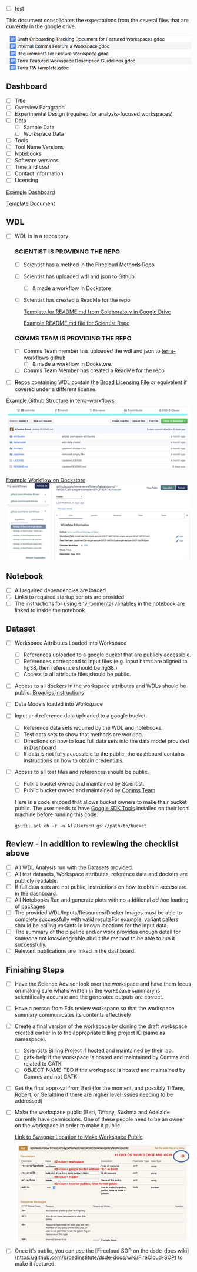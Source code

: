 - [ ] test

This document consolidates the expectations from the several files that are currently in the google drive.

![Current documents in the drive](Terra_Documents.png)


## Dashboard

* [ ] Title  
* [ ] Overview Paragraph 
* [ ] Experimental Design (required for analysis-focused workspaces) 
* [ ] Data 
     - [ ] Sample Data
     - [ ] Workspace Data
* [ ] Tools
* [ ] Tool Name Versions 
* [ ] Notebooks 
* [ ] Software versions
* [ ] Time and cost
* [ ] Contact Information
* [ ] Licensing

[Example Dashboard](Example_Dashboard.md)

[Template Document](Terra_FW_template.pdf)

## WDL

* [ ] WDL is in a repository

     ### SCIENTIST IS PROVIDING THE REPO 

     - [ ] Scientist has a method in the Firecloud Methods Repo
     - [ ] Scientist has uploaded wdl and json to Github 
          - [ ] & made a workflow in Dockstore
     - [ ] Scientist has created a ReadMe for the repo

          [Template for README.md from Colaboratory in Google Drive](Readme_Template_Beri.md)
          
          [Example README.md file for Scientist Repo](Example_Readme_Github_Repo.md)

     ### COMMS TEAM IS PROVIDING THE REPO 
     
     - [ ] Comms Team member has uploaded the wdl and json to  [terra-workflows github](https://github.com/terra-workflows/)
          - [ ] & made a workflow in Dockstore.
     - [ ] Comms Team Member has created a ReadMe for the repo
     
* [ ] Repos containing WDL contain the [Broad Licensing File](LICENSE) or equivalent if covered under a different license.
      
[Example Github Structure in terra-workflows](https://github.com/terra-workflows/tetralogy-of-fallot)
![Example Folders to be included in github](Example_github_structure.png)
      
[Example Workflow on Dockstore](https://dockstore.org/my-workflows/github.com/terra-workflows/tetralogy-of-fallot/Call-single-sample-GVCF-GATK)
![Example Worklow on Dockstore](Example_Workflow_Tool.png)
      


## Notebook

* [ ] All required dependencies are loaded
* [ ] Links to required startup scripts are provided
* [ ] The [instructions for using environmental variables](https://broadinstitute.zendesk.com/hc/en-us/articles/360026639112-New-Environmental-Variables-for-Jupyter-Notebooks) in the notebook are linked to inside the notebook.

## Dataset 

* [ ] Workspace Attributes Loaded into Workspace
     - [ ] References uploaded to a google bucket that are publicly accessible.
     - [ ] References correspond to input files (e.g. input bams are aligned to hg38, then reference should be hg38.)
     - [ ] Access to all attribute files should be public. 
* [ ] Access to all dockers in the workspace attributes and WDLs should be public. [Broadies Instructions](https://software.broadinstitute.org/firecloud/documentation/article?id=6886)
* [ ] Data Models loaded into Workspace 
* [ ] Input and reference data uploaded to a google bucket.
     - [ ] Reference data sets required by the WDL and notebooks.
     - [ ] Test data sets to show that methods are working.
     - [ ] Directions on how to load full data sets into the data model provided in [Dashboard](Example_Dashboard.md)
     - [ ] If data is not fully accessible to the public, the dashboard contains instructions on how to obtain credentials.
* [ ] Access to all test files and references should be public.
     - [ ] Public bucket owned and maintained by Scientist.
     - [ ] Public bucket owned and maintained by [Comms Team](https://console.cloud.google.com/storage/browser/terra-featured-workspaces/?project=broad-dsde-outreach&organizationId=548622027621)

     Here is a code snipped that allows bucket owners to make their bucket public.  The user needs to have [Google SDK Tools](https://cloud.google.com/sdk/) installed on their local machine before running this code.
     
     ```
     gsutil acl ch -r -u AllUsers:R gs://path/to/bucket
     ```

## Review - In addition to reviewing the checklist above

* [ ] All WDL Analysis run with the Datasets provided.
* [ ] All test datasets, Workspace attributes, reference data and dockers are publicly readable.
* [ ] If full data sets are not public, instructions on how to obtain access are in the dashboard.
* [ ] All Notebooks Run and generate plots with no additional *ad hoc* loading of packages
* [ ] The provided WDL/Inputs/Resources/Docker Images must be able to complete successfully with valid resultsFor example, variant callers should be calling variants in known locations for the input data.
* [ ] The summary of the pipeline and/or work provides enough detail for someone not knowledgeable about the method to be able to run it successfully.
* [ ] Relevant publications are linked in the dashboard.

## Finishing Steps

* [ ] Have the Science Advisor look over the workspace and have them focus on making sure what’s written in the workspace summary is scientifically accurate and the generated outputs are correct. 
* [ ] Have a person from Eds review workspace so that the workspace summary communicates its contents effectively
* [ ] Create a final version of the workspace by cloning the draft workspace created earlier in to the appropriate billing project ID (same as namespace). 
     - [ ] Scientists Billing Project if hosted and maintained by their lab.
     - [ ] gatk-help if the workspace is hosted and maintained by Comms and related to GATK
     - [ ] OBJECT-NAME-TBD if the workspace is hosted and maintained by Comms and not GATK
* [ ] Get the final approval from Beri {for the moment, and possibly Tiffany, Robert, or Geraldine if there are higher level issues needing to be addressed}
* [ ] Make the workspace public (Beri, Tiffany, Sushma and Adelaide currently have permissions.  One of these people need to be an owner on the workspace in order to make it public.

     [Link to Swagger Location to Make Workspace Public](https://sam.dsde-prod.broadinstitute.org/#!/Resources/setPolicyPublic)
     
     ![How to make a public workspace from Swagger](Makepublic.jpg)

* [ ] Once it’s public, you can use the [Firecloud SOP on the dsde-docs wiki] (https://github.com/broadinstitute/dsde-docs/wiki/FireCloud-SOP) to make it featured.


